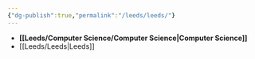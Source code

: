```yaml
---
{"dg-publish":true,"permalink":"/leeds/leeds/"}
---
```




- **[[Leeds/Computer Science/Computer Science\|Computer Science]]**
- [[Leeds/Leeds\|Leeds]]


